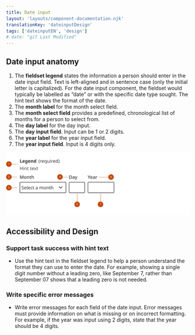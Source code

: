 ```yaml
---
title: Date input
layout: 'layouts/component-documentation.njk'
translationKey: 'dateinputDesign'
tags: ['dateinputEN', 'design']
# date: "git Last Modified"
---
```


## Date input anatomy

<ol class="anatomy-list">
  <li>The <strong>fieldset legend</strong> states the information a person should enter in the date input field. Text is left-aligned and in sentence case (only the initial letter is capitalized). For the date input component, the fieldset would typically be labelled as “date” or with the specific date type sought. The hint text shows the format of the date.</li>
  <li>The <strong>month label</strong> for the month select field.</li>
  <li>The <strong>month select field</strong> provides a predefined, chronological list of months for a person to select from.</li>
  <li>The <strong>day label</strong> for the day input.</li>
  <li>The <strong>day input field</strong>. Input can be 1 or 2 digits.</li>
  <li>The <strong>year label</strong> for the year input field.</li>
  <li>The <strong>year input field</strong>. Input is 4 digits only.</li>
</ol>

<img class="b-sm b-default p-400" src="/images/en/components/anatomy/gcds-date-input-anatomy.svg" alt="An image of the date input anatomy." />


## Accessibility and Design

### Support task success with hint text
- Use the hint text in the fieldset legend to help a person understand the format they can use to enter the date. For example, showing a single digit number without a leading zero, like September 7, rather than September 07 shows that a leading zero is not needed. 

### Write specific error messages
- Write error messages for each field of the date input. Error messages must provide information on what is missing or on incorrect formatting. For example, if the year was input using 2 digits, state that the year should be 4 digits.
